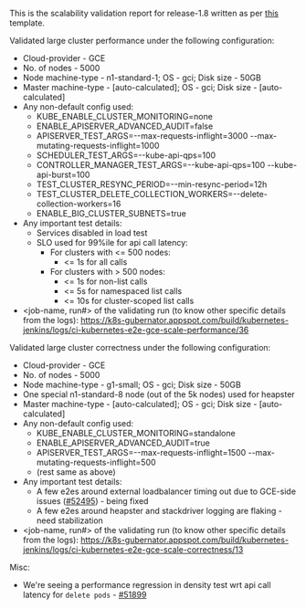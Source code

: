 This is the scalability validation report for release-1.8 written as per [this](https://github.com/kubernetes/community/blob/master/contributors/devel/release/scalability-validation.md#concretely-define-test-configuration) template.

Validated large cluster performance under the following configuration:
- Cloud-provider - GCE
- No. of nodes - 5000
- Node machine-type - n1-standard-1; OS - gci; Disk size - 50GB
- Master machine-type - [auto-calculated]; OS - gci; Disk size - [auto-calculated]
- Any non-default config used:
  - KUBE_ENABLE_CLUSTER_MONITORING=none
  - ENABLE_APISERVER_ADVANCED_AUDIT=false
  - APISERVER_TEST_ARGS=--max-requests-inflight=3000 --max-mutating-requests-inflight=1000
  - SCHEDULER_TEST_ARGS=--kube-api-qps=100
  - CONTROLLER_MANAGER_TEST_ARGS=--kube-api-qps=100 --kube-api-burst=100
  - TEST_CLUSTER_RESYNC_PERIOD=--min-resync-period=12h
  - TEST_CLUSTER_DELETE_COLLECTION_WORKERS=--delete-collection-workers=16
  - ENABLE_BIG_CLUSTER_SUBNETS=true
- Any important test details:
  - Services disabled in load test
  - SLO used for 99%ile for api call latency:
    - For clusters with <= 500 nodes:
      - <= 1s for all calls
    - For clusters with > 500 nodes:
      - <= 1s for non-list calls
      - <= 5s for namespaced list calls
      - <= 10s for cluster-scoped list calls
- <job-name, run#> of the validating run (to know other specific details from the logs): https://k8s-gubernator.appspot.com/build/kubernetes-jenkins/logs/ci-kubernetes-e2e-gce-scale-performance/36

Validated large cluster correctness under the following configuration:
- Cloud-provider - GCE
- No. of nodes - 5000
- Node machine-type - g1-small; OS - gci; Disk size - 50GB
- One special n1-standard-8 node (out of the 5k nodes) used for heapster
- Master machine-type - [auto-calculated]; OS - gci; Disk size - [auto-calculated]
- Any non-default config used:
  - KUBE_ENABLE_CLUSTER_MONITORING=standalone
  - ENABLE_APISERVER_ADVANCED_AUDIT=true
  - APISERVER_TEST_ARGS=--max-requests-inflight=1500 --max-mutating-requests-inflight=500
  - (rest same as above)
- Any important test details:
  - A few e2es around external loadbalancer timing out due to GCE-side issues ([#52495](https://github.com/kubernetes/kubernetes/issues/52495)) - being fixed
  - A few e2es around heapster and stackdriver logging are flaking - need stabilization
- <job-name, run#> of the validating run (to know other specific details from the logs): https://k8s-gubernator.appspot.com/build/kubernetes-jenkins/logs/ci-kubernetes-e2e-gce-scale-correctness/13

Misc:
- We're seeing a performance regression in density test wrt api call latency for `delete pods` - [#51899](https://github.com/kubernetes/kubernetes/issues/51899)
